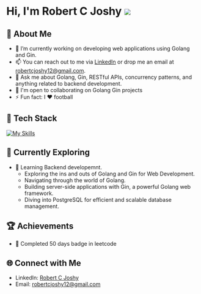 # Hi, I'm Robert C Joshy ![](https://user-images.githubusercontent.com/18350557/176309783-0785949b-9127-417c-8b55-ab5a4333674e.gif)
<!--
Hi there, I'm Robert C Joshy, a passionate backend developer specializing in Golang, based in India. With a passion for crafting efficient and scalable backend systems, I thrive on solving complex problems and delivering high-quality software solutions. 

![robertcjoshy's Stats](https://github-readme-stats.vercel.app/api?username=robertcjoshy&theme=vue-dark&show_icons=true&hide_border=true&count_private=true) -->

## 👋 About Me
- 🔭 I’m currently working on developing web applications using Golang and Gin.
- 📫 You can reach out to me via [LinkedIn](https://www.linkedin.com/in/robertcjoshy) or drop me an email at robertcjoshy12@gmail.com.
- 💬 Ask me about Golang, Gin, RESTful APIs, concurrency patterns, and anything related to backend development.
- 🤝 I'm open to collaborating on Golang Gin projects
- ⚡ Fun fact: I ❤️ football
<!--
- 🔭 I’m currently working on developing web applications using Golang and Gin.
- 🌱 I’m continually learning and exploring best practices in distributed systems and cloud-native technologies.
- 💬 Ask me about Golang, RESTful APIs, concurrency patterns, and anything related to backend development. 
- 📫 You can reach out to me via [LinkedIn](https://www.linkedin.com/in/janesmith) or drop me an email at jane.smith@example.com.
- 😄 Pronouns: He/Him
- ⚡ Fun fact: Outside of coding, I enjoy playing and watching football. -->

## 🚀 Tech Stack

[![My Skills](https://skillicons.dev/icons?i=go,py,postgres,aws,django,js,html,css)](https://skillicons.dev) 
<!--
## 📊 GitHub Stats 

![robertcjoshy's Stats](https://github-readme-stats.vercel.app/api?username=robertcjoshy&theme=vue-dark&show_icons=true&hide_border=true&count_private=true) -->
## 🌱 Currently Exploring

- 🚀 Learning Backend developemnt.
  - Exploring the ins and outs of Golang and Gin for Web Development.
  - Navigating through the world of Golang.
  - Building server-side applications with Gin, a powerful Golang web framework.
  - Diving into PostgreSQL for efficient and scalable database management.

 ## 🏆 Achievements

- 🌟 Completed 50 days badge in leetcode

## 🌐 Connect with Me

- LinkedIn: [Robert C Joshy](https://www.linkedin.com/in/robertcjoshy)
- Email: robertcjoshy12@gmail.com
